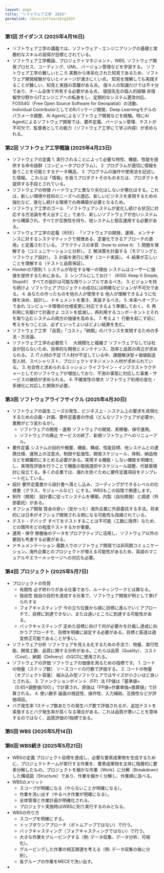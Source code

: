 ```yaml
---
layout: page
title: "ソフトウェア工学　2025"
permalink: /docs/softwareEng2025
---
```


### 第1回 ガイダンス (2025年4月16日)
*   ソフトウェア工学の講義では、ソフトウェア・エンジニアリングの基礎と実務的なスキルの習得が目標とされている。
*   ソフトウェア工学概論、プロジェクトマネジメント、WBS,
    ソフトウェア開発プロセス、コーディング、UML、バージョン管理などを学習する。
    ソフトウェア工学の難しいところ
        実務から体系化された知見であるため、ソフトウェア開発経験がないとイメージが湧きにくい点。
        知見を理解しても実践することが難しい、知見と実践の乖離がある点。
        個々人の知識だけでは不十分であり、チーム全体で共有する必要がある点。
    堤田先生の個人的経験
        非情報学分野からITエンジニアへの転身をし、定期的なシステム更改対応、FOSS4G（Free Open Source Software for Geospatial）の活動、Individual ContributorとしてのRパッケージ開発、Deep Learningモデルのパラメータ調整、AI Agentによるソフトウェア開発などを経験。特にAI Agentによるソフトウェア開発では、要件定義、バージョン管理、テストが不可欠で、監督者としての能力（ソフトウェア工学にて学ぶ内容）が求められる。


### 第2回 ソフトウェア工学概論 (2025年4月23日)
*   ソフトウェアの定義
        1. 実行されることによって必要な特性、機能、性能を提供する命令語群（コンピュータプログラム）。
        2. プログラムが適切に情報を扱うことを可能とするデータ構造。
        3. プログラムの操作や使用法を記述した情報。
    これらは「情報」を扱うプロダクトそのものまたは、プロダクトを提供する手段とされている。
*   ソフトウェアの特徴
        ハードウェアと異なり劣化はしないが悪化はする。これは、新しい環境や技術のニーズへの適応、新しいビジネスを実現するための強化など、進化し続ける環境での再構築が必要となるため。
*   ソフトウェア工学のゴール
        「ソフトウェアシステムが変化し続ける状況に対応する方法論を考え出すこと」であり、新しいソフトウェアが古いシステムから構築され、すべてが互換性を持ち、他システムと相互運用する必要がある。
*   ソフトウェア工学の定義（IEEE）
        「ソフトウェアの開発、運用、メンテナンスに対するシステマティックで規律ある、定量化できるアプローチの適用」と定義されている。
     プラクティスの本質（how to solve it）
        1.  問題を理解する（コミュニケーションと分析）。
        2.  解決策を計画する（モデリングとソフトウェア設計）。
        3.  計画を実行に移す（コード実装）。
        4.  結果が正しいことを理解する（テストと品質保証）。
*   Hookerの7原則
        1.  システムが存在する唯一の理由
            システムはユーザーに価値を提供するためにある。
        2.  シンプルにしておけ！（KISS: Keep It Simple, Stupid!）
            すべての設計は可能な限りシンプルであるべき。
        3.  ビジョンを持ち続けよ
            ソフトウェアプロジェクトの成功には明確なビジョンが不可欠である。
        4.  あなたの作ったものを他の人が使用する
            他人が理解できるように仕様を決め、設計し、ドキュメントを書き、実装するべき。
        5.  未来へオープンであれ
            コンピュータ環境の仕様変更に対応できるよう準備しておく。
        6.  再利用に先駆けて計画せよ
            コストを低減し、再利用するコンポーネントとそれを取り込むシステムの両方の価値を高める。
        7.  考えよ！
            行動を起こす前に考えをもつことは、必ずといってよいほどよい結果を生む。
*   ソフトウェア工学
        「品質」「コスト」「納期」のバランスを実現するための手法・方法論。
*   ソフトウェア工学の必要性
        1. 　大規模化と複雑さ
            ソフトウェアなしでは社会が回らないため、効率的な開発とメンテナンス、効率と品質の両立が求められる。
        2.  IT人材の不足
            IT人材が不足している中、課題解決型＋価値創造型人材、スペシャリスト、プロジェクトマネジメント人材が求められている。
        3.  社会性と求められるミッション
            ライフライン・インフラストラクチャーとしてのソフトウェアが増加しており、不測の事態に対応した事業・サービスの継続が求められる。
        4.  不確実性の増大
            ソフトウェア利用の変化・多様化に対応した開発が必要。
            

### 第3回 ソフトウェアライフサイクル (2025年4月30日)
*   ソフトウェアの誕生
        ニーズの発生、ビジネス上・システム上の要求を具現化するための企画・計画、要件定義書の作成（どんなソフトウェアが必要か、業務がどう変わるか）。
    *   ソフトウェアの開発・運用
            ソフトウェアの開発、実稼働、保守運用。
    *   ソフトウェアの廃止
            サービスの終了、新規ソフトウェアへのリニューアル。
*   要件定義
        システムの目的や概要、機能、構成、性能目標、他システムとの連携仕様、運用上の注意点、制限や拡張性、開発スケジュール、体制、納品物などを網羅的にまとめる必要がある。実現する機能・しない機能を明確化し、実現性評価を行うことで機能の取捨選択やスケジュール調整、代替案検討に役立てる。多くの企業では、漏れを防ぐために要件定義項目をテンプレート化している。
*   設計
        要件定義書から設計書へ落とし込み、コーディングができるレベルの仕様書（クラス、モジュールなど）にする。WBSもこの段階で関連します。
*   制作（開発）
        設計書に従ってシステムを構築。内製（自社開発）と調達（外部委託）がある。
*   オフショア開発
        賃金の安い（安かった）海外企業に外部委託する手法。将来的には日本がオフショア開発される側になる可能性も指摘されている。
*   テスト・デバッグ
        すべてをテストすることは不可能（工数に限界）なため、どの箇所をどの程度テストするかが重要。
*   運用・保守
        稼働後のデータをプロアクティブに活用し、ソフトウェア以外の要因も考慮する必要がある。
*   ドキュメンテーション
        複数人でのソフトウェア開発では非同期コミュニケーション。海外企業とのプロジェクトが増える可能性があるため、英語のマニュアルやエラーメッセージへの対応も必要。

### 第4回 プロジェクト (2025年5月7日)
*   プロジェクトの性質
    *   有期性
            必ず終わりがある仕事であり、ルーティンワークとは異なる。
    *   独自性
            独自の目的を達成する仕事で、ソフトウェア開発が例として挙げられする
    *   フォアキャスティング
            今の立ち位置から順に目標に進んでいくアプローチで、目標に到達できない、または遠いところに到達する可能性がある。
    *   バックキャスティング
            定めた目標に向けて何が必要かを計画し達成に向かうアプローチで、目標を明確に設定する必要がある。目標と筋道は適宜修正可能であることが多い。
*   ソフトウェア分析
        ソフトウェアを見える化するための手法で、物量、実行性能、開発工数、品質に関する分析がある。これらは品質（Quality）、コスト（Cost）、納期（Delivery）のQCDに使用される。
*   ソフトウェアの評価
        ソフトウェアの価値を測るための指標です。
            1.  コードの物量（ステップ数）
                ソースコードの行数で評価する。
            2.  コードの物量（オブジェクト容量）
                組み込み型ソフトウェアではサイズが小さいほど良いとされる。
            3.  ファンクションポイント（FP）法
                FP値は「基準値×（0.65+調整値/100）」で計算され、原価は「FP値×作業単価×換算値」で計算される。
            4.  使い勝手
                画面の視認性、操作性、入力補助、互換性などが評価項目。
*   バグ発生率
        1ステップ数あたりの発生バグ数で評価されるが、追加テストを実施するとバグ発生率が高くなる場合がある。これは品質が悪いことを意味するのではなく、品質評価の1指標である。


### 第5回 WBS (2025年5月14日)
### 第6回 WBS続き (2025年5月21日)
*   WBSの定義
        プロジェクト目標を達成し、必要な要素成果物を生成するために、プロジェクトチームが実行する作業を、要素成果物を主体に階層的に要素分解したもの。プロジェクトを細かな作業（Work）に分解（Breakdown）した構成図（Structure）であり、作業を細かく分解し、作業順に並べる。
*   WBSのメリット
    *   スコープが明確になる（やらないことが明確になる）。
    *   作業を洗い出す（やるべき作業が明確になる）。
    *   全体管理と作業計画が明確化される。
    *   プロジェクト実施時はWBSに則り実行するのみとなる。
*   WBSの作り方
    *   スコープを明確にする。
    *   トップダウンアプローチ（ボトムアップではない）で行う。
    *   バックキャスティング（フォアキャスティングではない）で行う。
    *   大きな作業をグルーピングする（例: データ収集、データ分析、可視化）。
    *   グルーピングした作業の相互関連を考える（例: データ収集の後に分析）。
    *   各グループの作業をMECEで洗い出す。
*  
